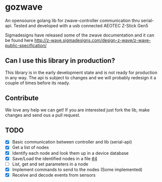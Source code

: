 # gozwave
An opensource golang lib for zwave-controller communication thru serial-api. Tested and developed with a usb connected AEOTEC Z-Stick Gen5

Sigmadesigns have released some of the zwave documentation and it can be found here http://z-wave.sigmadesigns.com/design-z-wave/z-wave-public-specification/

## Can I use this library in production?
This library is in the early development state and is not ready for production in any way. The api is subject to changes and we will probably redesign it a couple of times before its ready.

## Contribute
We love any help we can get! If you are interested just fork the lib, make changes and send ous a pull request. 

## TODO
- [x] Basic communication between controller and lib (serial-api)
- [x] Get a list of nodes
- [x] Identify each node and look them up in a device database
- [x] Save/Load the identified nodes in a file [#4](https://github.com/stampzilla/gozwave/issues/4)
- [ ] List, get and set parameters in a node
- [x] Implement commands to send to the nodes (Some implemented)
- [x] Receive and decode events from sensors
